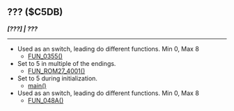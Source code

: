 ## ??? ($C5DB)
___[???] | ???___

---

- Used as an switch, leading do different functions. Min 0, Max 8
	- [FUN_0355()](bank0/FUN_0355.md)
- Set to 5 in multiple of the endings.
	- [FUN_ROM27_4001()](bank27/FUN_4001.md)
- Set to 5 during initialization.
	- [main()](main.md)
- Used as an switch, leading do different functions. Min 0, Max 8
	- [FUN_048A()](bank0/FUN_048A.md)